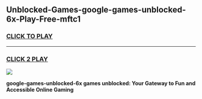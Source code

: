 
## Unblocked-Games-google-games-unblocked-6x-Play-Free-mftc1
<h3>
<a href="https://premium76.site?title=google-games-unblocked-6x&ref=23A">CLICK TO PLAY</a></h3>
<hr>

<h3>
<a href="https://premium76.site?title=google-games-unblocked-6x&ref=23A">CLICK 2 PLAY</a>
  
</h3>

<a href="https://premium76.site?title=google-games-unblocked-6x&ref=23A"><img src="https://clearcache.store/games.png"></a>


**google-games-unblocked-6x games unblocked: Your Gateway to Fun and Accessible Online Gaming**
